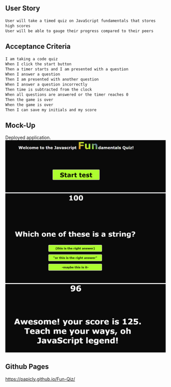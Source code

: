 ## User Story

```
User will take a timed quiz on JavaScript fundamentals that stores high scores
User will be able to gauge their progress compared to their peers
```

## Acceptance Criteria

```
I am taking a code quiz
When I click the start button
Then a timer starts and I am presented with a question
When I answer a question
Then I am presented with another question
When I answer a question incorrectly
Then time is subtracted from the clock
When all questions are answered or the timer reaches 0
Then the game is over
When the game is over
Then I can save my initials and my score
```

## Mock-Up

Deployed application.
![Alt text](Assets/Images/homescreen_quiz.png)
![Alt text](Assets/Images/questions_quiz.png)
![Alt text](Assets/Images/end_quiz.png)

## Github Pages

https://papicly.github.io/Fun-Qiz/